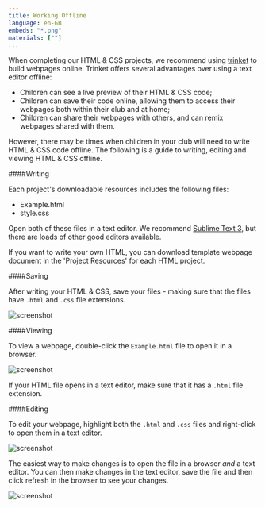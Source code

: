 ```yaml
---
title: Working Offline
language: en-GB
embeds: "*.png"
materials: [""]
...
```


When completing our HTML & CSS projects, we recommend using [trinket](https://trinket.io) to build webpages online. Trinket offers several advantages over using a text editor offline:

+ Children can see a live preview of their HTML & CSS code;
+ Children can save their code online, allowing them to access their webpages both within their club and at home;
+ Children can share their webpages with others, and can remix webpages shared with them.

However, there may be times when children in your club will need to write HTML & CSS code offline. The following is a guide to writing, editing and viewing HTML & CSS offline.

####Writing

Each project's downloadable resources includes the following files:

+ Example.html
+ style.css

Open both of these files in a text editor. We recommend [Sublime Text 3](http://www.sublimetext.com/3), but there are loads of other good editors available.

If you want to write your own HTML, you can download template webpage document in the 'Project Resources' for each HTML project.

####Saving

After writing your HTML & CSS, save your files - making sure that the files have `.html` and `.css` file extensions.

![screenshot](01/offline-save.png)

####Viewing

To view a webpage, double-click the `Example.html` file to open it in a browser.

![screenshot](01/offline-view.png)

If your HTML file opens in a text editor, make sure that it has a `.html` file extension.

####Editing

To edit your webpage, highlight both the `.html` and `.css` files and right-click to open them in a text editor.

![screenshot](01/offline-open.png)

The easiest way to make changes is to open the file in a browser _and_ a text editor. You can then make changes in the text editor, save the file and then click refresh in the browser to see your changes.

![screenshot](01/offline-edit.png)
